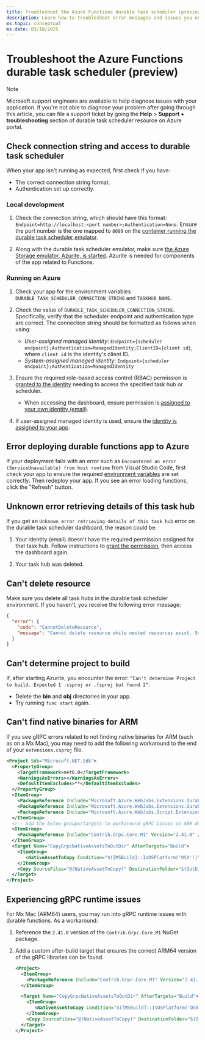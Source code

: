 ```yaml
---
title: Troubleshoot the Azure Functions durable task scheduler (preview)
description: Learn how to troubleshoot error messages and issues you encounter while using the Azure Functions durable task scheduler.
ms.topic: conceptual
ms.date: 03/18/2025
---
```


# Troubleshoot the Azure Functions durable task scheduler (preview)

> [!NOTE]
> Microsoft support engineers are available to help diagnose issues with your application. If you're not able to diagnose your problem after going through this article, you can file a support ticket by going the **Help** > **Support + troubleshooting** section of durable task scheduler resource on Azure portal.

## Check connection string and access to durable task scheduler

When your app isn't running as expected, first check if you have:
- The correct connection string format.
- Authentication set up correctly. 

### Local development

1. Check the connection string, which should have this format: `Endpoint=http://localhost:<port number>;Authentication=None`. Ensure the port number is the one mapped to `8080` on the [container running the durable task scheduler emulator](./quickstart-durable-task-scheduler.md#set-up-the-durable-task-emulator). 

1. Along with the durable task scheduler emulator, make sure [the Azure Storage emulator, Azurite, is started](./quickstart-durable-task-scheduler.md#test-locally). Azurite is needed for components of the app related to Functions. 

### Running on Azure

1. Check your app for the environment variables `DURABLE_TASK_SCHEDULER_CONNECTION_STRING` and `TASKHUB_NAME`.

1. Check the value of `DURABLE_TASK_SCHEDULER_CONNECTION_STRING`. Specifically, verify that the scheduler endpoint and authentication type are correct. The connection string should be formatted as follows when using: 

    - *User-assigned managed identity*: `Endpoint={scheduler endpoint};Authentication=ManagedIdentity;ClientID={client id}`, where `client id` is the identity's client ID. 
    - *System-assigned managed identity*: `Endpoint={scheduler endpoint};Authentication=ManagedIdentity`

1. Ensure the required role-based access control (RBAC) permission is [granted to the identity](./develop-with-durable-task-scheduler.md#configure-identity-based-authentication-for-app-to-access-durable-task-scheduler) needing to access the specified task hub or scheduler. 
    -  When accessing the dashboard, ensure permission is [assigned to your own identity (email)](./durable-task-scheduler-dashboard.md#access-the-durable-task-scheduler-dashboard).

1. If user-assigned managed identity is used, ensure the [identity is assigned to your app](./durable-task-scheduler-identity.md#assign-managed-identity-to-your-app).

## Error deploying durable functions app to Azure 

If your deployment fails with an error such as `Encountered an error (ServiceUnavailable) from host runtime` from Visual Studio Code, first check your app to ensure the required [environment variables](./durable-task-scheduler-identity.md#add-environment-variables-to-app) are set correctly. Then redeploy your app. If you see an error loading functions, click the "Refresh" button. 

## Unknown error retrieving details of this task hub

If you get an `Unknown error retrieving details of this task hub` error on the durable task scheduler dashboard, the reason could be:

1. Your identity (email) doesn't have the required permission assigned for that task hub. Follow instructions to [grant the permission](./durable-task-scheduler-dashboard.md), then access the dashboard again. 

1. Your task hub was deleted. 

## Can't delete resource

Make sure you delete all task hubs in the durable task scheduler environment. If you haven't, you receive the following error message:

```json
{
  "error": {
    "code": "CannotDeleteResource",
    "message": "Cannot delete resource while nested resources exist. Some existing nested resource IDs include: 'Microsoft.DurableTask/schedulers/YOUR_SCHEDULER/taskhubs/YOUR_TASKHUB'. Please delete all nested resources before deleting this resource."
  }
}
```

## Can't determine project to build

If, after starting Azurite, you encounter the error: `“Can't determine Project to build. Expected 1 .csproj or .fsproj but found 2”`:
- Delete the **bin** and **obj** directories in your app.
- Try running `func start` again.

## Can't find native binaries for ARM

If you see gRPC errors related to not finding native binaries for ARM (such as on a Mx Mac), you may need to add the following workaround to the end of your `extensions.csproj` file.

```xml
<Project Sdk="Microsoft.NET.Sdk">
  <PropertyGroup>
    <TargetFramework>net6.0</TargetFramework>
    <WarningsAsErrors></WarningsAsErrors>
    <DefaultItemExcludes>**</DefaultItemExcludes>
  </PropertyGroup>
  <ItemGroup>
    <PackageReference Include="Microsoft.Azure.WebJobs.Extensions.DurableTask" Version="2.13.7" />
    <PackageReference Include="Microsoft.Azure.WebJobs.Extensions.DurableTask.AzureManaged" Version="0.3.0-alpha" />
    <PackageReference Include="Microsoft.Azure.WebJobs.Script.ExtensionsMetadataGenerator" Version="1.1.3" />
  </ItemGroup>
  <!-- Add the below groups/targets to workaround gRPC issues on ARM devices. -->  
  <ItemGroup>
    <PackageReference Include="Contrib.Grpc.Core.M1" Version="2.41.0" />
  </ItemGroup>
  <Target Name="CopyGrpcNativeAssetsToOutDir" AfterTargets="Build">
    <ItemGroup>
       <NativeAssetToCopy Condition="$([MSBuild]::IsOSPlatform('OSX'))" Include="$(OutDir)runtimes/osx-arm64/native/*"/>
    </ItemGroup>
    <Copy SourceFiles="@(NativeAssetToCopy)" DestinationFolder="$(OutDir).azurefunctions/runtimes/osx-arm64/native"/>
  </Target>
</Project>
```

## Experiencing gRPC runtime issues

For Mx Mac (ARM64) users, you may run into gRPC runtime issues with durable functions. As a workaround:
1. Reference the `2.41.0` version of the `Contrib.Grpc.Core.M1` NuGet package.
1. Add a custom after-build target that ensures the correct ARM64 version of the gRPC libraries can be found.
 
   ```xml
   <Project>
     <ItemGroup>
       <PackageReference Include="Contrib.Grpc.Core.M1" Version="2.41.0" />
     </ItemGroup>
   
     <Target Name="CopyGrpcNativeAssetsToOutDir" AfterTargets="Build">
       <ItemGroup>
          <NativeAssetToCopy Condition="$([MSBuild]::IsOSPlatform('OSX'))" Include="$(OutDir)runtimes/osx-arm64/native/*"/>
       </ItemGroup>
       <Copy SourceFiles="@(NativeAssetToCopy)" DestinationFolder="$(OutDir).azurefunctions/runtimes/osx-arm64/native"/>
     </Target>
   </Project>     
   ``` 